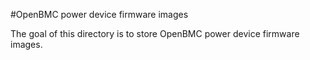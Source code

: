 #OpenBMC power device firmware images

The goal of this directory is to store OpenBMC power device firmware images.
